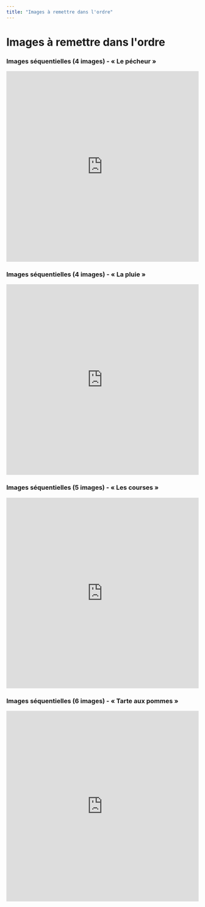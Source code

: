 ```yaml
---
title: "Images à remettre dans l'ordre"
---
```


# Images à remettre dans l'ordre

### Images séquentielles (4 images) -  « Le pécheur »
<iframe src="https://learningapps.org/watch?v=pmfe64wna20" style="border:0px;width:100%;height:500px" webkitallowfullscreen="true" mozallowfullscreen="true"></iframe>

### Images séquentielles (4 images) - « La pluie »
<iframe src="https://learningapps.org/watch?v=pky92k10k20" style="border:0px;width:100%;height:500px" webkitallowfullscreen="true" mozallowfullscreen="true"></iframe>

### Images séquentielles (5 images) - « Les courses »
<iframe src="https://learningapps.org/watch?v=p63fkr3pt20" style="border:0px;width:100%;height:500px" webkitallowfullscreen="true" mozallowfullscreen="true"></iframe>

### Images séquentielles (6 images) - « Tarte aux pommes »
<iframe src="https://learningapps.org/watch?v=pjfb8xsfa20" style="border:0px;width:100%;height:500px" webkitallowfullscreen="true" mozallowfullscreen="true"></iframe>
